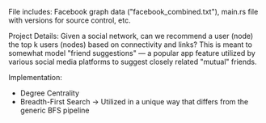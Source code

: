 File includes: Facebook graph data ("facebook_combined.txt"), main.rs file with versions for source control, etc.

Project Details: Given a social network, can we recommend a user (node) the top k users (nodes) based on connectivity and links? This is meant to 
somewhat model "friend suggestions" — a popular app feature utilized by various social media platforms to suggest closely related "mutual" friends. 

Implementation:
- Degree Centrality
- Breadth-First Search -> Utilized in a unique way that differs from the generic BFS pipeline
